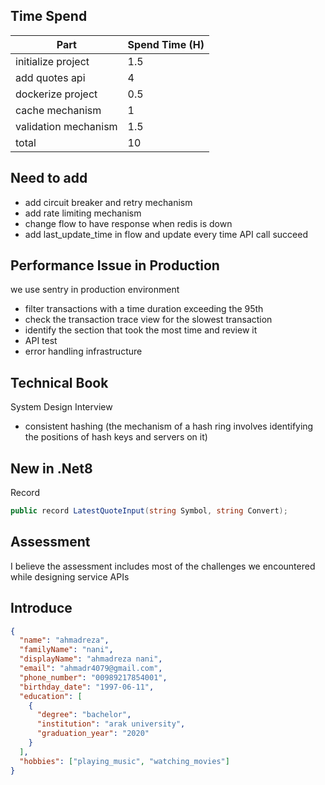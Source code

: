 ## Time Spend

| Part                 | Spend Time (H) |
|----------------------|----------------|
| initialize project   | 1.5            |
| add quotes api       | 4              |
| dockerize project    | 0.5            |
| cache mechanism      | 1              |
| validation mechanism | 1.5            |
| total                | 10             |

## Need to add

- add circuit breaker and retry mechanism
- add rate limiting mechanism
- change flow to have response when redis is down
- add last_update_time in flow and update every time API call succeed

## Performance Issue in Production

we use sentry in production environment

- filter transactions with a time duration exceeding the 95th
- check the transaction trace view for the slowest transaction
- identify the section that took the most time and review it
- API test
- error handling infrastructure

## Technical Book

System Design Interview

- consistent hashing (the mechanism of a hash ring involves identifying the positions of hash keys and servers on it)

## New in .Net8

Record

```csharp
public record LatestQuoteInput(string Symbol, string Convert);
```

## Assessment

I believe the assessment includes most of the challenges we encountered while designing service APIs


## Introduce

```json
{
  "name": "ahmadreza",
  "familyName": "nani",
  "displayName": "ahmadreza nani",
  "email": "ahmadr4079@gmail.com",
  "phone_number": "00989217854001",
  "birthday_date": "1997-06-11",
  "education": [
    {
      "degree": "bachelor",
      "institution": "arak university",
      "graduation_year": "2020"
    }
  ],
  "hobbies": ["playing_music", "watching_movies"]
}
```